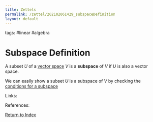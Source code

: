 ```yaml
---
title: Zettels
permalink: /zettel/202102061429_subspaceDefinition
layout: default
---
```

tags: #linear #algebra

# Subspace Definition

A subset $U$ of a [vector space](202102061359_vectorSpaceDefinition) $V$ is a **subspace** of $V$ if
$U$ is also a vector space.

We can easily show a subset $U$ is a subspace of $V$ by checking the [conditions for a subspace](202102061434_conditionsSubspace)

Links: 

References: 

[Return to Index](index)